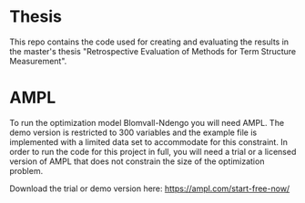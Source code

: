 # Thesis
This repo contains the code used for creating and evaluating the results in the master's thesis "Retrospective Evaluation of Methods for Term Structure Measurement".

# AMPL

To run the optimization model Blomvall-Ndengo you will need AMPL. The demo version is restricted to 300 variables and the example file is implemented with a limited data set to accommodate for this constraint. In order to run the code for this project in full, you will need a trial or a licensed version of AMPL that does not constrain the size of the optimization problem.

Download the trial or demo version here: https://ampl.com/start-free-now/
